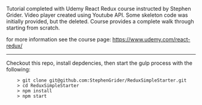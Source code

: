 Tutorial completed with Udemy React Redux course instructed by Stephen Grider.
Video player created using Youtube API. 
Some skeleton code was initially provided, but the deleted. 
Course provides a complete walk through starting from scratch.

for more information see the course page: https://www.udemy.com/react-redux/

----------------------------------
Checkout this repo, install depdencies, then start the gulp process with the following:

```
	> git clone git@github.com:StephenGrider/ReduxSimpleStarter.git
	> cd ReduxSimpleStarter
	> npm install
	> npm start
```
